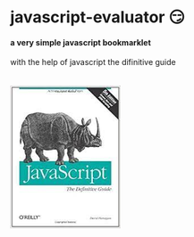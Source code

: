 # javascript-evaluator 😏                                                                                                                                                                                       
#### a very simple javascript bookmarklet 
 
with the help of javascript the difinitive guide<br/><br/><br/>
![difinitive guide](download.jpg)
